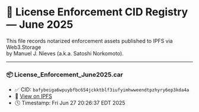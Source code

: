 # 🔐 License Enforcement CID Registry — June 2025

This file records notarized enforcement assets published to IPFS via Web3.Storage  
by Manuel J. Nieves (a.k.a. Satoshi Norkomoto).

---

### 📦 License_Enforcement_June2025.car
- ✅ CID: `bafybeiga6wpuybfbc654jckktblf3iufyimhwweendtpzhyry6ep3kda4a`
- 🔗 [View on IPFS](https://w3s.link/ipfs/bafybeiga6wpuybfbc654jckktblf3iufyimhwweendtpzhyry6ep3kda4a)
- 🕓 Timestamp: Fri Jun 27 20:26:37 EDT 2025

